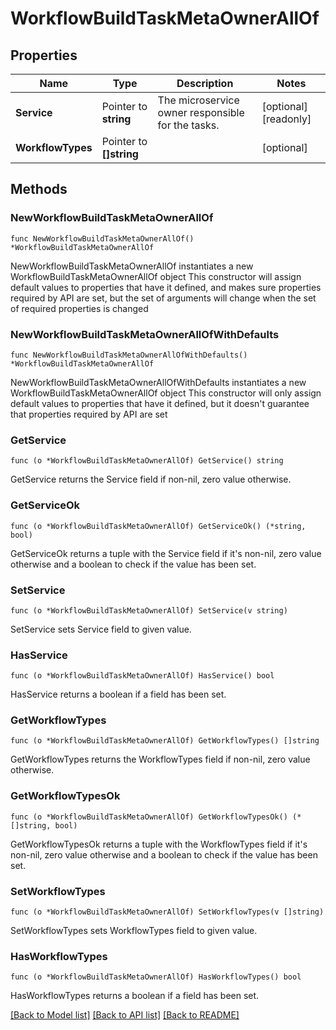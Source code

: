 # WorkflowBuildTaskMetaOwnerAllOf

## Properties

Name | Type | Description | Notes
------------ | ------------- | ------------- | -------------
**Service** | Pointer to **string** | The microservice owner responsible for the tasks. | [optional] [readonly] 
**WorkflowTypes** | Pointer to **[]string** |  | [optional] 

## Methods

### NewWorkflowBuildTaskMetaOwnerAllOf

`func NewWorkflowBuildTaskMetaOwnerAllOf() *WorkflowBuildTaskMetaOwnerAllOf`

NewWorkflowBuildTaskMetaOwnerAllOf instantiates a new WorkflowBuildTaskMetaOwnerAllOf object
This constructor will assign default values to properties that have it defined,
and makes sure properties required by API are set, but the set of arguments
will change when the set of required properties is changed

### NewWorkflowBuildTaskMetaOwnerAllOfWithDefaults

`func NewWorkflowBuildTaskMetaOwnerAllOfWithDefaults() *WorkflowBuildTaskMetaOwnerAllOf`

NewWorkflowBuildTaskMetaOwnerAllOfWithDefaults instantiates a new WorkflowBuildTaskMetaOwnerAllOf object
This constructor will only assign default values to properties that have it defined,
but it doesn't guarantee that properties required by API are set

### GetService

`func (o *WorkflowBuildTaskMetaOwnerAllOf) GetService() string`

GetService returns the Service field if non-nil, zero value otherwise.

### GetServiceOk

`func (o *WorkflowBuildTaskMetaOwnerAllOf) GetServiceOk() (*string, bool)`

GetServiceOk returns a tuple with the Service field if it's non-nil, zero value otherwise
and a boolean to check if the value has been set.

### SetService

`func (o *WorkflowBuildTaskMetaOwnerAllOf) SetService(v string)`

SetService sets Service field to given value.

### HasService

`func (o *WorkflowBuildTaskMetaOwnerAllOf) HasService() bool`

HasService returns a boolean if a field has been set.

### GetWorkflowTypes

`func (o *WorkflowBuildTaskMetaOwnerAllOf) GetWorkflowTypes() []string`

GetWorkflowTypes returns the WorkflowTypes field if non-nil, zero value otherwise.

### GetWorkflowTypesOk

`func (o *WorkflowBuildTaskMetaOwnerAllOf) GetWorkflowTypesOk() (*[]string, bool)`

GetWorkflowTypesOk returns a tuple with the WorkflowTypes field if it's non-nil, zero value otherwise
and a boolean to check if the value has been set.

### SetWorkflowTypes

`func (o *WorkflowBuildTaskMetaOwnerAllOf) SetWorkflowTypes(v []string)`

SetWorkflowTypes sets WorkflowTypes field to given value.

### HasWorkflowTypes

`func (o *WorkflowBuildTaskMetaOwnerAllOf) HasWorkflowTypes() bool`

HasWorkflowTypes returns a boolean if a field has been set.


[[Back to Model list]](../README.md#documentation-for-models) [[Back to API list]](../README.md#documentation-for-api-endpoints) [[Back to README]](../README.md)


